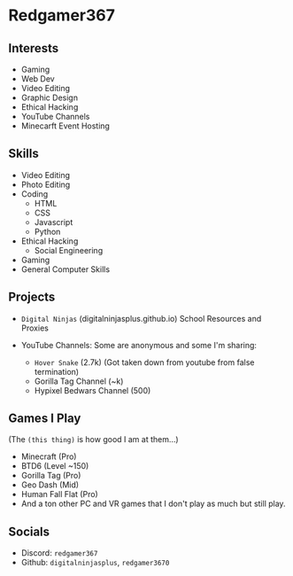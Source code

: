 # Redgamer367

## Interests

- Gaming
- Web Dev
- Video Editing
- Graphic Design
- Ethical Hacking
- YouTube Channels
- Minecarft Event Hosting

## Skills
- Video Editing
- Photo Editing
- Coding
  - HTML
  - CSS
  - Javascript
  - Python
- Ethical Hacking
  - Social Engineering
- Gaming
- General Computer Skills

## Projects

- `Digital Ninjas` (digitalninjasplus.github.io)
  School Resources and Proxies

- YouTube Channels:
  Some are anonymous and some I'm sharing:
  - `Hover Snake` (2.7k) (Got taken down from youtube from false termination)
  - Gorilla Tag Channel (~k)
  - Hypixel Bedwars Channel (500)
    
## Games I Play
(The `(this thing)` is how good I am at them...)
- Minecraft (Pro)
- BTD6 (Level ~150)
- Gorilla Tag (Pro)
- Geo Dash (Mid)
- Human Fall Flat (Pro)
- And a ton other PC and VR games that I don't play as much but still play.

## Socials

- Discord: `redgamer367`
- Github: `digitalninjasplus`, `redgamer3670`
